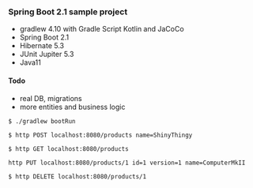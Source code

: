 ### Spring Boot 2.1 sample project
- gradlew 4.10 with Gradle Script Kotlin and JaCoCo
- Spring Boot 2.1
- Hibernate 5.3
- JUnit Jupiter 5.3
- Java11

#### Todo
- real DB, migrations
- more entities and business logic

`
$ ./gradlew bootRun
`

`
$ http POST localhost:8080/products name=ShinyThingy
`

`
$ http GET localhost:8080/products
`

`
http PUT localhost:8080/products/1 id=1 version=1 name=ComputerMkII
`

`
$ http DELETE localhost:8080/products/1
`

